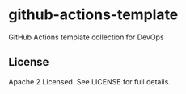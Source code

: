 # github-actions-template

GitHub Actions template collection for DevOps

## License

Apache 2 Licensed. See LICENSE for full details.
